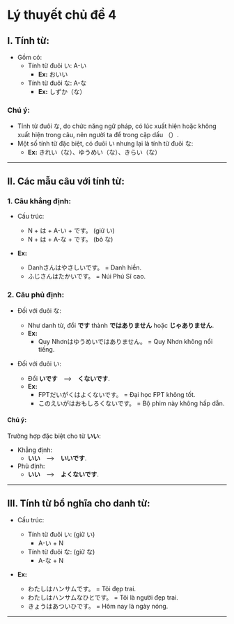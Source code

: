 # Lý thuyết chủ đề 4

## I. Tính từ:
- Gồm có:
  - Tính từ đuôi い: A-い
    - __Ex:__ おいい
  - Tính từ đuôi な: A-な
    - __Ex:__ しずか（な）

### Chú ý:
- Tính từ đuôi な, do chức năng ngữ pháp, có lúc xuất hiện hoặc không xuất hiện trong câu, nên người ta để trong cặp dấu （）.
- Một số tính từ đặc biệt, có đuôi い nhưng lại là tính từ đuôi な:
  - __Ex:__ きれい（な）、ゆうめい（な）、きらい（な）

---

## II. Các mẫu câu với tính từ:

### 1. Câu khẳng định:
- Cấu trúc:
  - N + は + A-い + です。 (giữ い)
  - N + は + A-な + です。 (bỏ な)

- __Ex:__
  - Danhさんはやさしいです。 = Danh hiền.
  - ふじさんはたかいです。 = Núi Phú Sĩ cao.

### 2. Câu phủ định:
- Đối với đuôi な:
  - Như danh từ, đổi __です__ thành __ではありません__ hoặc __じゃありません__.
  - __Ex:__
    - Quy Nhơnはゆうめいではありません。 = Quy Nhơn không nổi tiếng.

- Đối với đuôi い:
  - Đổi __いです__　-->　__くないです__.
  - __Ex:__
    - FPTだいがくはよくないです。 = Đại học FPT không tốt.
    - このえいがはおもしろくないです。 = Bộ phim này không hấp dẫn.
  
#### Chú ý:
Trường hợp đặc biệt cho từ __いい__:
- Khẳng định:
  - __いい__　-->　__いいです__.
- Phủ định:
  - __いい__　-->　__よくないです__.

---

## III. Tính từ bổ nghĩa cho danh từ:
- Cấu trúc:
  - Tính từ đuôi い: (giữ い)
    - A-い + N
  - Tính từ đuôi な: (giữ な)
    - A-な + N

- __Ex:__
  - わたしはハンサムです。 = Tôi đẹp trai.
  - わたしはハンサムなひとです。 = Tôi là người đẹp trai.
  - きょうはあついひです。 = Hôm nay là ngày nóng.

---